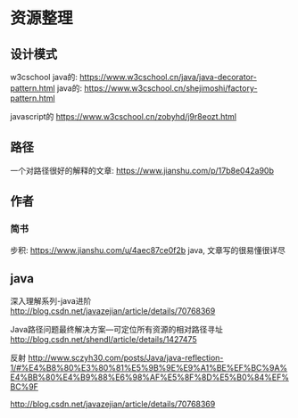 # 资源整理
## 设计模式
w3cschool
java的: https://www.w3cschool.cn/java/java-decorator-pattern.html
java的: https://www.w3cschool.cn/shejimoshi/factory-pattern.html

javascript的
https://www.w3cschool.cn/zobyhd/j9r8eozt.html

## 路径
一个对路径很好的解释的文章: https://www.jianshu.com/p/17b8e042a90b


## 作者
### 简书
步积: https://www.jianshu.com/u/4aec87ce0f2b
java, 文章写的很易懂很详尽


## java
深入理解系列-java进阶
http://blog.csdn.net/javazejian/article/details/70768369

Java路径问题最终解决方案—可定位所有资源的相对路径寻址
http://blog.csdn.net/shendl/article/details/1427475

反射
http://www.sczyh30.com/posts/Java/java-reflection-1/#%E4%B8%80%E3%80%81%E5%9B%9E%E9%A1%BE%EF%BC%9A%E4%BB%80%E4%B9%88%E6%98%AF%E5%8F%8D%E5%B0%84%EF%BC%9F

http://blog.csdn.net/javazejian/article/details/70768369